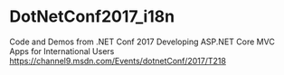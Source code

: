 # DotNetConf2017_i18n

Code and Demos from .NET Conf 2017
Developing ASP.NET Core MVC Apps for International Users
https://channel9.msdn.com/Events/dotnetConf/2017/T218
